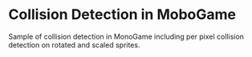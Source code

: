 # Collision Detection in MoboGame
 Sample of collision detection in MonoGame including per pixel collision detection on rotated and scaled sprites.
